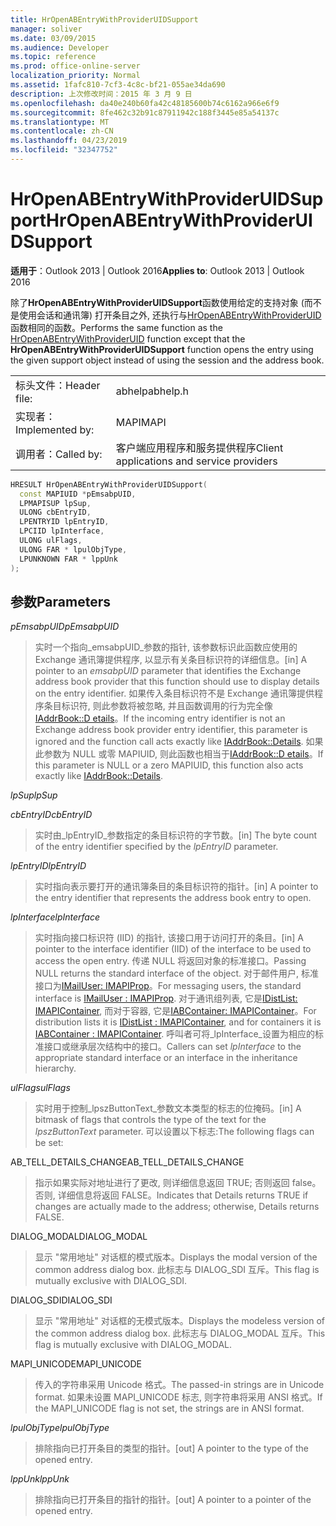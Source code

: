```yaml
---
title: HrOpenABEntryWithProviderUIDSupport
manager: soliver
ms.date: 03/09/2015
ms.audience: Developer
ms.topic: reference
ms.prod: office-online-server
localization_priority: Normal
ms.assetid: 1fafc810-7cf3-4c8c-bf21-055ae34da690
description: 上次修改时间：2015 年 3 月 9 日
ms.openlocfilehash: da40e240b60fa42c48185600b74c6162a966e6f9
ms.sourcegitcommit: 8fe462c32b91c87911942c188f3445e85a54137c
ms.translationtype: MT
ms.contentlocale: zh-CN
ms.lasthandoff: 04/23/2019
ms.locfileid: "32347752"
---
```

# <a name="hropenabentrywithprovideruidsupport"></a><span data-ttu-id="5128e-103">HrOpenABEntryWithProviderUIDSupport</span><span class="sxs-lookup"><span data-stu-id="5128e-103">HrOpenABEntryWithProviderUIDSupport</span></span>

  
  
<span data-ttu-id="5128e-104">**适用于**：Outlook 2013 | Outlook 2016</span><span class="sxs-lookup"><span data-stu-id="5128e-104">**Applies to**: Outlook 2013 | Outlook 2016</span></span> 
  
<span data-ttu-id="5128e-105">除了**HrOpenABEntryWithProviderUIDSupport**函数使用给定的支持对象 (而不是使用会话和通讯簿) 打开条目之外, 还执行与[HrOpenABEntryWithProviderUID](hropenabentrywithprovideruid.md)函数相同的函数。</span><span class="sxs-lookup"><span data-stu-id="5128e-105">Performs the same function as the [HrOpenABEntryWithProviderUID](hropenabentrywithprovideruid.md) function except that the **HrOpenABEntryWithProviderUIDSupport** function opens the entry using the given support object instead of using the session and the address book.</span></span> 
  
|||
|:-----|:-----|
|<span data-ttu-id="5128e-106">标头文件：</span><span class="sxs-lookup"><span data-stu-id="5128e-106">Header file:</span></span>  <br/> |<span data-ttu-id="5128e-107">abhelp</span><span class="sxs-lookup"><span data-stu-id="5128e-107">abhelp.h</span></span>  <br/> |
|<span data-ttu-id="5128e-108">实现者：</span><span class="sxs-lookup"><span data-stu-id="5128e-108">Implemented by:</span></span>  <br/> |<span data-ttu-id="5128e-109">MAPI</span><span class="sxs-lookup"><span data-stu-id="5128e-109">MAPI</span></span>  <br/> |
|<span data-ttu-id="5128e-110">调用者：</span><span class="sxs-lookup"><span data-stu-id="5128e-110">Called by:</span></span>  <br/> |<span data-ttu-id="5128e-111">客户端应用程序和服务提供程序</span><span class="sxs-lookup"><span data-stu-id="5128e-111">Client applications and service providers</span></span>  <br/> |
   
```cpp
HRESULT HrOpenABEntryWithProviderUIDSupport(
  const MAPIUID *pEmsabpUID,
  LPMAPISUP lpSup,
  ULONG cbEntryID,
  LPENTRYID lpEntryID,
  LPCIID lpInterface,
  ULONG ulFlags,
  ULONG FAR * lpulObjType,
  LPUNKNOWN FAR * lppUnk
);
```

## <a name="parameters"></a><span data-ttu-id="5128e-112">参数</span><span class="sxs-lookup"><span data-stu-id="5128e-112">Parameters</span></span>

 <span data-ttu-id="5128e-113">_pEmsabpUID_</span><span class="sxs-lookup"><span data-stu-id="5128e-113">_pEmsabpUID_</span></span>
  
> <span data-ttu-id="5128e-114">实时一个指向_emsabpUID_参数的指针, 该参数标识此函数应使用的 Exchange 通讯簿提供程序, 以显示有关条目标识符的详细信息。</span><span class="sxs-lookup"><span data-stu-id="5128e-114">[in] A pointer to an  _emsabpUID_ parameter that identifies the Exchange address book provider that this function should use to display details on the entry identifier.</span></span> <span data-ttu-id="5128e-115">如果传入条目标识符不是 Exchange 通讯簿提供程序条目标识符, 则此参数将被忽略, 并且函数调用的行为完全像[IAddrBook::D etails](iaddrbook-details.md)。</span><span class="sxs-lookup"><span data-stu-id="5128e-115">If the incoming entry identifier is not an Exchange address book provider entry identifier, this parameter is ignored and the function call acts exactly like [IAddrBook::Details](iaddrbook-details.md).</span></span> <span data-ttu-id="5128e-116">如果此参数为 NULL 或零 MAPIUID, 则此函数也相当于[IAddrBook::D etails](iaddrbook-details.md)。</span><span class="sxs-lookup"><span data-stu-id="5128e-116">If this parameter is NULL or a zero MAPIUID, this function also acts exactly like [IAddrBook::Details](iaddrbook-details.md).</span></span>
    
 <span data-ttu-id="5128e-117">_lpSup_</span><span class="sxs-lookup"><span data-stu-id="5128e-117">_lpSup_</span></span>
  
> 
    
 <span data-ttu-id="5128e-118">_cbEntryID_</span><span class="sxs-lookup"><span data-stu-id="5128e-118">_cbEntryID_</span></span>
  
> <span data-ttu-id="5128e-119">实时由_lpEntryID_参数指定的条目标识符的字节数。</span><span class="sxs-lookup"><span data-stu-id="5128e-119">[in] The byte count of the entry identifier specified by the  _lpEntryID_ parameter.</span></span> 
    
 <span data-ttu-id="5128e-120">_lpEntryID_</span><span class="sxs-lookup"><span data-stu-id="5128e-120">_lpEntryID_</span></span>
  
> <span data-ttu-id="5128e-121">实时指向表示要打开的通讯簿条目的条目标识符的指针。</span><span class="sxs-lookup"><span data-stu-id="5128e-121">[in] A pointer to the entry identifier that represents the address book entry to open.</span></span>
    
 <span data-ttu-id="5128e-122">_lpInterface_</span><span class="sxs-lookup"><span data-stu-id="5128e-122">_lpInterface_</span></span>
  
> <span data-ttu-id="5128e-123">实时指向接口标识符 (IID) 的指针, 该接口用于访问打开的条目。</span><span class="sxs-lookup"><span data-stu-id="5128e-123">[in] A pointer to the interface identifier (IID) of the interface to be used to access the open entry.</span></span> <span data-ttu-id="5128e-124">传递 NULL 将返回对象的标准接口。</span><span class="sxs-lookup"><span data-stu-id="5128e-124">Passing NULL returns the standard interface of the object.</span></span> <span data-ttu-id="5128e-125">对于邮件用户, 标准接口为[IMailUser: IMAPIProp](imailuserimapiprop.md)。</span><span class="sxs-lookup"><span data-stu-id="5128e-125">For messaging users, the standard interface is [IMailUser : IMAPIProp](imailuserimapiprop.md).</span></span> <span data-ttu-id="5128e-126">对于通讯组列表, 它是[IDistList: IMAPIContainer](idistlistimapicontainer.md), 而对于容器, 它是[IABContainer: IMAPIContainer](iabcontainerimapicontainer.md)。</span><span class="sxs-lookup"><span data-stu-id="5128e-126">For distribution lists it is [IDistList : IMAPIContainer](idistlistimapicontainer.md), and for containers it is [IABContainer : IMAPIContainer](iabcontainerimapicontainer.md).</span></span> <span data-ttu-id="5128e-127">呼叫者可将_lpInterface_设置为相应的标准接口或继承层次结构中的接口。</span><span class="sxs-lookup"><span data-stu-id="5128e-127">Callers can set  _lpInterface_ to the appropriate standard interface or an interface in the inheritance hierarchy.</span></span> 
    
 <span data-ttu-id="5128e-128">_ulFlags_</span><span class="sxs-lookup"><span data-stu-id="5128e-128">_ulFlags_</span></span>
  
> <span data-ttu-id="5128e-129">实时用于控制_lpszButtonText_参数文本类型的标志的位掩码。</span><span class="sxs-lookup"><span data-stu-id="5128e-129">[in] A bitmask of flags that controls the type of the text for the  _lpszButtonText_ parameter.</span></span> <span data-ttu-id="5128e-130">可以设置以下标志:</span><span class="sxs-lookup"><span data-stu-id="5128e-130">The following flags can be set:</span></span> 
    
<span data-ttu-id="5128e-131">AB_TELL_DETAILS_CHANGE</span><span class="sxs-lookup"><span data-stu-id="5128e-131">AB_TELL_DETAILS_CHANGE</span></span>
  
> <span data-ttu-id="5128e-132">指示如果实际对地址进行了更改, 则详细信息返回 TRUE; 否则返回 false。否则, 详细信息将返回 FALSE。</span><span class="sxs-lookup"><span data-stu-id="5128e-132">Indicates that Details returns TRUE if changes are actually made to the address; otherwise, Details returns FALSE.</span></span>
    
<span data-ttu-id="5128e-133">DIALOG_MODAL</span><span class="sxs-lookup"><span data-stu-id="5128e-133">DIALOG_MODAL</span></span>
  
> <span data-ttu-id="5128e-134">显示 "常用地址" 对话框的模式版本。</span><span class="sxs-lookup"><span data-stu-id="5128e-134">Displays the modal version of the common address dialog box.</span></span> <span data-ttu-id="5128e-135">此标志与 DIALOG_SDI 互斥。</span><span class="sxs-lookup"><span data-stu-id="5128e-135">This flag is mutually exclusive with DIALOG_SDI.</span></span>
    
<span data-ttu-id="5128e-136">DIALOG_SDI</span><span class="sxs-lookup"><span data-stu-id="5128e-136">DIALOG_SDI</span></span>
  
> <span data-ttu-id="5128e-137">显示 "常用地址" 对话框的无模式版本。</span><span class="sxs-lookup"><span data-stu-id="5128e-137">Displays the modeless version of the common address dialog box.</span></span> <span data-ttu-id="5128e-138">此标志与 DIALOG_MODAL 互斥。</span><span class="sxs-lookup"><span data-stu-id="5128e-138">This flag is mutually exclusive with DIALOG_MODAL.</span></span>
    
<span data-ttu-id="5128e-139">MAPI_UNICODE</span><span class="sxs-lookup"><span data-stu-id="5128e-139">MAPI_UNICODE</span></span>
  
> <span data-ttu-id="5128e-140">传入的字符串采用 Unicode 格式。</span><span class="sxs-lookup"><span data-stu-id="5128e-140">The passed-in strings are in Unicode format.</span></span> <span data-ttu-id="5128e-141">如果未设置 MAPI_UNICODE 标志, 则字符串将采用 ANSI 格式。</span><span class="sxs-lookup"><span data-stu-id="5128e-141">If the MAPI_UNICODE flag is not set, the strings are in ANSI format.</span></span>
    
 <span data-ttu-id="5128e-142">_lpulObjType_</span><span class="sxs-lookup"><span data-stu-id="5128e-142">_lpulObjType_</span></span>
  
> <span data-ttu-id="5128e-143">排除指向已打开条目的类型的指针。</span><span class="sxs-lookup"><span data-stu-id="5128e-143">[out] A pointer to the type of the opened entry.</span></span>
    
 <span data-ttu-id="5128e-144">_lppUnk_</span><span class="sxs-lookup"><span data-stu-id="5128e-144">_lppUnk_</span></span>
  
> <span data-ttu-id="5128e-145">排除指向已打开条目的指针的指针。</span><span class="sxs-lookup"><span data-stu-id="5128e-145">[out] A pointer to a pointer of the opened entry.</span></span>
    

